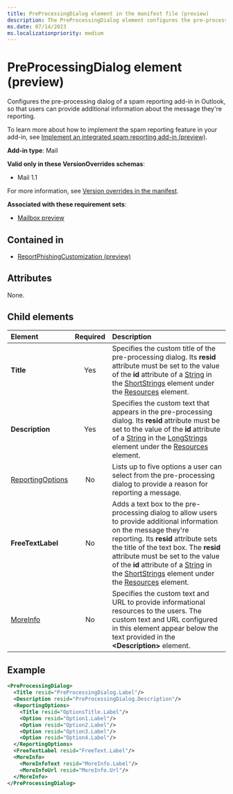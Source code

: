 ```yaml
---
title: PreProcessingDialog element in the manifest file (preview)
description: The PreProcessingDialog element configures the pre-processing dialog of a spam reporting add-in in Outlook.
ms.date: 07/14/2023
ms.localizationpriority: medium
---
```


# PreProcessingDialog element (preview)

Configures the pre-processing dialog of a spam reporting add-in in Outlook, so that users can provide additional information about the message they're reporting.

To learn more about how to implement the spam reporting feature in your add-in, see [Implement an integrated spam reporting add-in (preview)](/office/dev/add-ins/outlook/spam-reporting).

**Add-in type**: Mail

**Valid only in these VersionOverrides schemas**:

- Mail 1.1

For more information, see [Version overrides in the manifest](/office/dev/add-ins/develop/add-in-manifests#version-overrides-in-the-manifest).

**Associated with these requirement sets**:

- [Mailbox preview](../requirement-sets/outlook/preview-requirement-set/outlook-requirement-set-preview.md)

## Contained in

- [ReportPhishingCustomization (preview)](reportphishingcustomization.md)

## Attributes

None.

## Child elements

| Element | Required | Description |
| :------ | :------: | :------ |
| **Title** | Yes | Specifies the custom title of the pre-processing dialog. Its **resid** attribute must be set to the value of the **id** attribute of a [String](string.md) in the [ShortStrings](shortstrings.md) element under the [Resources](resources.md) element. |
| **Description** | Yes | Specifies the custom text that appears in the pre-processing dialog. Its **resid** attribute must be set to the value of the **id** attribute of a [String](string.md) in the [LongStrings](longstrings.md) element under the [Resources](resources.md) element. |
| [ReportingOptions](reportingoptions.md) | No | Lists up to five options a user can select from the pre-processing dialog to provide a reason for reporting a message. |
| **FreeTextLabel** | No | Adds a text box to the pre-processing dialog to allow users to provide additional information on the message they're reporting. Its **resid** attribute sets the title of the text box. The **resid** attribute must be set to the value of the **id** attribute of a [String](string.md) in the [ShortStrings](shortstrings.md) element under the [Resources](resources.md) element. |
| [MoreInfo](moreinfo.md) | No | Specifies the custom text and URL to provide informational resources to the users. The custom text and URL configured in this element appear below the text provided in the **\<Description\>** element. |

## Example

```xml
<PreProcessingDialog>
  <Title resid="PreProcessingDialog.Label"/>
  <Description resid="PreProcessingDialog.Description"/>
  <ReportingOptions>
    <Title resid="OptionsTitle.Label"/>
    <Option resid="Option1.Label"/>
    <Option resid="Option2.Label"/>
    <Option resid="Option3.Label"/>
    <Option resid="Option4.Label"/>
  </ReportingOptions>
  <FreeTextLabel resid="FreeText.Label"/>
  <MoreInfo>
    <MoreInfoText resid="MoreInfo.Label"/>
    <MoreInfoUrl resid="MoreInfo.Url"/>
  </MoreInfo>
</PreProcessingDialog>
```
